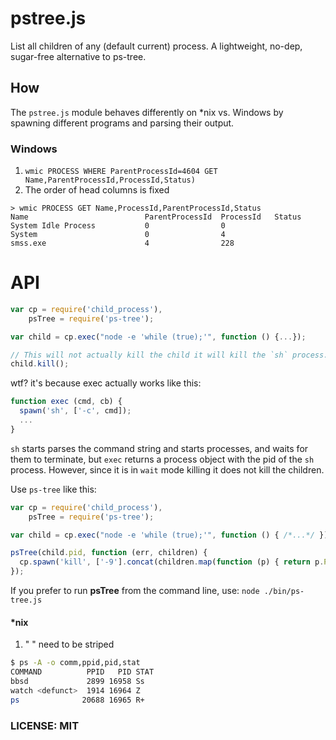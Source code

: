 # pstree.js

List all children of any (default current) process. 
A lightweight, no-dep, sugar-free alternative to ps-tree.


## How

The `pstree.js` module behaves differently on *nix vs. Windows by spawning different programs and parsing their output.


### Windows
1. `wmic PROCESS WHERE ParentProcessId=4604 GET Name,ParentProcessId,ProcessId,Status)`
2. The order of head columns is fixed
```shell
> wmic PROCESS GET Name,ProcessId,ParentProcessId,Status
Name                          ParentProcessId  ProcessId   Status
System Idle Process           0                0
System                        0                4
smss.exe                      4                228
```


# API 
``` js
var cp = require('child_process'),
    psTree = require('ps-tree');

var child = cp.exec("node -e 'while (true);'", function () {...});

// This will not actually kill the child it will kill the `sh` process.
child.kill();
```

wtf? it's because exec actually works like this:

``` js
function exec (cmd, cb) {
  spawn('sh', ['-c', cmd]);
  ...
}
```

`sh` starts parses the command string and starts processes, and waits for them to terminate, but `exec` returns a process object with the pid of the `sh` process.
However, since it is in `wait` mode killing it does not kill the children.

Use `ps-tree` like this:

``` js
var cp = require('child_process'),
    psTree = require('ps-tree');

var child = cp.exec("node -e 'while (true);'", function () { /*...*/ });

psTree(child.pid, function (err, children) {
  cp.spawn('kill', ['-9'].concat(children.map(function (p) { return p.PID })));
});
```

If you prefer to run **psTree** from the command line, use: `node ./bin/ps-tree.js`


#### *nix

1. " <defunct> " need to be striped
```bash
$ ps -A -o comm,ppid,pid,stat
COMMAND          PPID   PID STAT
bbsd             2899 16958 Ss
watch <defunct>  1914 16964 Z
ps              20688 16965 R+
```


### LICENSE: MIT